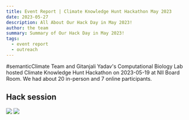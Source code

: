 ```yaml
---
title: Event Report | Climate Knowledge Hunt Hackathon May 2023
date: 2023-05-27
description: All About Our Hack Day in May 2023!
author: the team
summary: Summary of Our Hack Day in May 2023!
tags:
  - event report
  - outreach
---
```


#semanticClimate Team and Gitanjali Yadav's Computational Biology Lab hosted Climate Knowledge Hunt Hackathon on 2023-05-19 at NII Board Room. We had about 20 in-person and 7 online participants. 


## Hack session
<img src = /p/static/img/semanticClimate_breakout_01.jpeg>
<img src = https://github.com/flower1430/p/blob/main/static/img/semanticClimate_breakout_03.jpeg>

